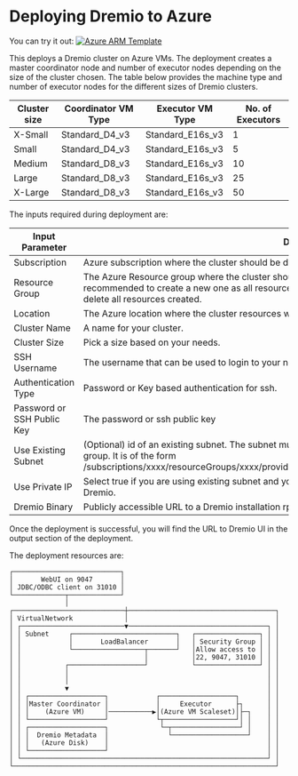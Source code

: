 
# Deploying Dremio to Azure

You can try it out: [![Azure ARM Template](http://azuredeploy.net/deploybutton.png)](https://portal.azure.com/#create/microsoft.template/uri/https%3A%2F%2Fraw.githubusercontent.com%2Fgregpalmr%2Fdremio-cloud-tools%2Fmaster%2Fazure%2Farm-templates%2Fazuredeploy.json)

This deploys a Dremio cluster on Azure VMs. The deployment creates a master coordinator node and number of executor nodes depending on the size of the cluster chosen. The table below provides the machine type and number of executor nodes for the different sizes of Dremio clusters.

| Cluster size | Coordinator VM Type | Executor VM Type | No. of Executors |
|--------------|---------------------|------------------|------------------|
| X-Small      | Standard_D4_v3      | Standard_E16s_v3 |        1         |
| Small        | Standard_D4_v3      | Standard_E16s_v3 |        5         |
| Medium       | Standard_D8_v3      | Standard_E16s_v3 |        10        |
| Large        | Standard_D8_v3      | Standard_E16s_v3 |        25        |
| X-Large      | Standard_D8_v3      | Standard_E16s_v3 |        50        |

The inputs required during deployment are:

|Input Parameter|Description |
|---|---|
| Subscription |Azure subscription where the cluster should be deployed. |
| Resource Group |The Azure Resource group where the cluster should be deployed. You can create a new one too. It is recommended to create a new one as all resources are created in that group and deleting the group will delete all resources created. |
| Location |The Azure location where the cluster resources will be deployed. |
| Cluster Name |A name for your cluster.|
| Cluster Size |Pick a size based on your needs.|
| SSH Username |The username that can be used to login to your nodes.|
| Authentication Type |Password or Key based authentication for ssh.|
| Password or SSH Public Key |The password or ssh public key |
| Use Existing Subnet | (Optional) id of an existing subnet. The subnet must be in the same region as the Dremio cluster resource group. It is of the form /subscriptions/xxxx/resourceGroups/xxxx/providers/Microsoft.Network/virtualNetworks/xxxx/subnets/xxxx|
| Use Private IP | Select true if you are using existing subnet and you want to use an internal ip from the subnet to access Dremio. |
| Dremio Binary | Publicly accessible URL to a Dremio installation rpm |

Once the deployment is successful, you will find the URL to Dremio UI in the output section of the deployment.

The deployment resources are:
```
┌───────────────────────────┐
│       WebUI on 9047       │
│ JDBC/ODBC client on 31010 │
└─────────────┬─────────────┘
              │
┌────────────────────────────┼─────────────────────────────────────┐
│ VirtualNetwork             │                                     │
│ ┌──────────────────────────▼───────────────────────────────────┐ │
│ │ Subnet     ┌──────────────────────────┐   ┌────────────────┐ │ │
│ │            │       LoadBalancer       │   │ Security Group │ │ │
│ │            └──────────────────┬───────┘   │Allow access to │ │ │
│ │                               │           │22, 9047, 31010 │ │ │
│ │           ┌───────────────────┘           └────────────────┘ │ │
│ │           │                                                  │ │
│ │           │                                                  │ │
│ │           ▼                                                  │ │
│ │ ┌───────────────────┐            ┌───────────────────┐       │ │
│ │ │Master Coordinator │            │     Executor      ├┐      │ │
│ │ │    (Azure VM)     │───────────▶│(Azure VM Scaleset)│├─┐    │ │
│ │ └───────────────────┘            └┬──────────────────┘│ │    │ │
│ │ ┌───────────────────┐             └─┬─────────────────┘ │    │ │
│ │ │  Dremio Metadata  │               └───────────────────┘    │ │
│ │ │   (Azure Disk)    │                                        │ │
│ │ └───────────────────┘                                        │ │
│ └──────────────────────────────────────────────────────────────┘ │
└──────────────────────────────────────────────────────────────────┘
```
